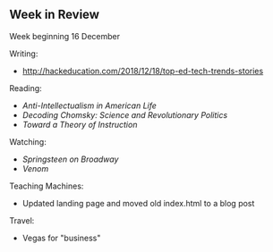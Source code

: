 ## Week in Review
Week beginning 16 December

Writing:
* http://hackeducation.com/2018/12/18/top-ed-tech-trends-stories

Reading:
* _Anti-Intellectualism in American Life_
* _Decoding Chomsky: Science and Revolutionary Politics_
* _Toward a Theory of Instruction_

Watching:
* _Springsteen on Broadway_
* _Venom_

Teaching Machines:
* Updated landing page and moved old index.html to a blog post

Travel:
* Vegas for "business"
